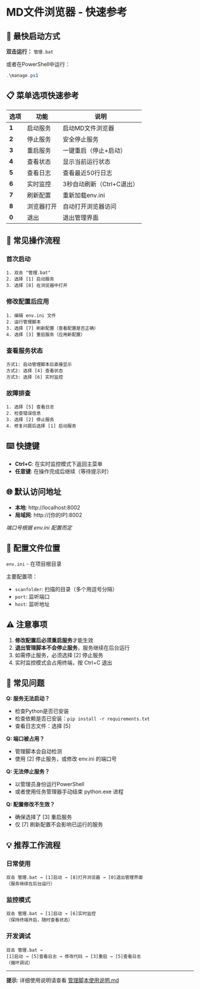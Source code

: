 # MD文件浏览器 - 快速参考

## 🚀 最快启动方式

**双击运行：** `管理.bat`

或者在PowerShell中运行：
```powershell
.\manage.ps1
```

## 📋 菜单选项快速参考

| 选项 | 功能 | 说明 |
|------|------|------|
| **1** | 启动服务 | 启动MD文件浏览器 |
| **2** | 停止服务 | 安全停止服务 |
| **3** | 重启服务 | 一键重启（停止+启动） |
| **4** | 查看状态 | 显示当前运行状态 |
| **5** | 查看日志 | 查看最近50行日志 |
| **6** | 实时监控 | 3秒自动刷新（Ctrl+C退出） |
| **7** | 刷新配置 | 重新加载env.ini |
| **8** | 浏览器打开 | 自动打开浏览器访问 |
| **0** | 退出 | 退出管理界面 |

## 🎯 常见操作流程

### 首次启动
```
1. 双击 "管理.bat"
2. 选择 [1] 启动服务
3. 选择 [8] 在浏览器中打开
```

### 修改配置后应用
```
1. 编辑 env.ini 文件
2. 运行管理脚本
3. 选择 [7] 刷新配置（查看配置是否正确）
4. 选择 [3] 重启服务（应用新配置）
```

### 查看服务状态
```
方式1: 启动管理脚本后直接显示
方式2: 选择 [4] 查看状态
方式3: 选择 [6] 实时监控
```

### 故障排查
```
1. 选择 [5] 查看日志
2. 检查错误信息
3. 选择 [2] 停止服务
4. 修复问题后选择 [1] 启动服务
```

## ⌨️ 快捷键

- **Ctrl+C**: 在实时监控模式下返回主菜单
- **任意键**: 在操作完成后继续（等待提示时）

## 🌐 默认访问地址

- **本地**: http://localhost:8002
- **局域网**: http://[你的IP]:8002

*端口号根据 env.ini 配置而定*

## 📝 配置文件位置

`env.ini` - 在项目根目录

主要配置项：
- `scanfolder`: 扫描的目录（多个用逗号分隔）
- `port`: 监听端口
- `host`: 监听地址

## ⚠️ 注意事项

1. **修改配置后必须重启服务**才能生效
2. **退出管理脚本不会停止服务**，服务继续在后台运行
3. 如需停止服务，必须选择 [2] 停止服务
4. 实时监控模式会占用终端，按 Ctrl+C 退出

## 🔧 常见问题

**Q: 服务无法启动？**
- 检查Python是否已安装
- 检查依赖是否已安装：`pip install -r requirements.txt`
- 查看日志文件：选择 [5]

**Q: 端口被占用？**
- 管理脚本会自动检测
- 使用 [2] 停止服务，或修改 env.ini 的端口号

**Q: 无法停止服务？**
- 以管理员身份运行PowerShell
- 或者使用任务管理器手动结束 python.exe 进程

**Q: 配置修改不生效？**
- 确保选择了 [3] 重启服务
- 仅 [7] 刷新配置不会影响已运行的服务

## 💡 推荐工作流程

### 日常使用
```
双击 管理.bat → [1]启动 → [8]打开浏览器 → [0]退出管理界面
（服务继续在后台运行）
```

### 监控模式
```
双击 管理.bat → [1]启动 → [6]实时监控
（保持终端开启，随时查看状态）
```

### 开发调试
```
双击 管理.bat → 
[1]启动 → [5]查看日志 → 修改代码 → [3]重启 → [5]查看日志
（循环调试）
```

---

**提示**: 详细使用说明请查看 [管理脚本使用说明.md](管理脚本使用说明.md)

